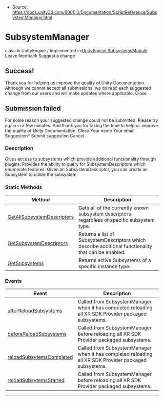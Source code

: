 * Source: https://docs.unity3d.com/6000.0/Documentation/ScriptReference/SubsystemManager.html

# SubsystemManager
class in UnityEngine
/
Implemented in:[UnityEngine.SubsystemsModule](https://docs.unity3d.com/6000.0/Documentation/ScriptReference/UnityEngine.SubsystemsModule.html)
Leave feedback
Suggest a change
## Success!
Thank you for helping us improve the quality of Unity Documentation. Although we cannot accept all submissions, we do read each suggested change from our users and will make updates where applicable.
Close
## Submission failed
For some reason your suggested change could not be submitted. Please <a>try again</a> in a few minutes. And thank you for taking the time to help us improve the quality of Unity Documentation.
Close
Your name Your email Suggestion* Submit suggestion
Cancel
### Description
Gives access to subsystems which provide additional functionality through plugins.
Provides the ability to query for SubsystemDescriptors which enumerate features. Given an SubsystemDescriptor, you can create an Subsystem to utilize the subsystem.
### Static Methods
Method | Description  
---|---  
[GetAllSubsystemDescriptors](https://docs.unity3d.com/6000.0/Documentation/ScriptReference/SubsystemManager.GetAllSubsystemDescriptors.html) | Gets all of the currently known subsystem descriptors regardless of specific subsystem type.  
[GetSubsystemDescriptors](https://docs.unity3d.com/6000.0/Documentation/ScriptReference/SubsystemManager.GetSubsystemDescriptors.html) | Returns a list of SubsystemDescriptors which describe additional functionality that can be enabled.  
[GetSubsystems](https://docs.unity3d.com/6000.0/Documentation/ScriptReference/SubsystemManager.GetSubsystems.html) | Returns active Subsystems of a specific instance type.  
### Events
Event | Description  
---|---  
[afterReloadSubsystems](https://docs.unity3d.com/6000.0/Documentation/ScriptReference/SubsystemManager-afterReloadSubsystems.html) | Called from SubsystemManager when it has completed reloading all XR SDK Provider packaged subsystems.  
[beforeReloadSubsystems](https://docs.unity3d.com/6000.0/Documentation/ScriptReference/SubsystemManager-beforeReloadSubsystems.html) | Called from SubsystemManager before reloading all XR SDK Provider packaged subsystems.  
[reloadSubsytemsCompleted](https://docs.unity3d.com/6000.0/Documentation/ScriptReference/SubsystemManager-reloadSubsytemsCompleted.html) | Called from SubsystemManager when it has completed reloading all XR SDK Provider packaged subsystems.  
[reloadSubsytemsStarted](https://docs.unity3d.com/6000.0/Documentation/ScriptReference/SubsystemManager-reloadSubsytemsStarted.html) | Called from SubsystemManager before reloading all XR SDK Provider packaged subsystems.  
* * *
